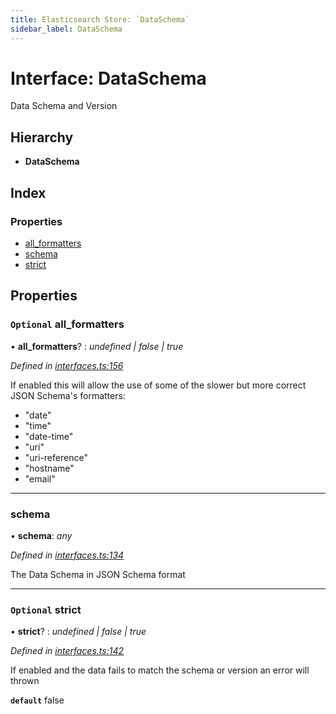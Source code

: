 ```yaml
---
title: Elasticsearch Store: `DataSchema`
sidebar_label: DataSchema
---
```


# Interface: DataSchema

Data Schema and Version

## Hierarchy

* **DataSchema**

## Index

### Properties

* [all_formatters](dataschema.md#optional-all_formatters)
* [schema](dataschema.md#schema)
* [strict](dataschema.md#optional-strict)

## Properties

### `Optional` all_formatters

• **all_formatters**? : *undefined | false | true*

*Defined in [interfaces.ts:156](https://github.com/terascope/teraslice/blob/b843209f9/packages/elasticsearch-store/src/interfaces.ts#L156)*

If enabled this will allow the use of some of
the slower but more correct JSON Schema's formatters:

- "date"
- "time"
- "date-time"
- "uri"
- "uri-reference"
- "hostname"
- "email"

___

###  schema

• **schema**: *any*

*Defined in [interfaces.ts:134](https://github.com/terascope/teraslice/blob/b843209f9/packages/elasticsearch-store/src/interfaces.ts#L134)*

The Data Schema in JSON Schema format

___

### `Optional` strict

• **strict**? : *undefined | false | true*

*Defined in [interfaces.ts:142](https://github.com/terascope/teraslice/blob/b843209f9/packages/elasticsearch-store/src/interfaces.ts#L142)*

If enabled and the data fails to match the schema or version
an error will thrown

**`default`** false
